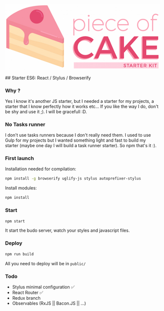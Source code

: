 <p align="center">
  <img src="https://github.com/ziiw/starter-es6-react/blob/master/piece_of_cake-02.jpg" />
</p>
## Starter ES6: React / Stylus / Browserify

### Why ?
Yes I know it's another JS starter, but I needed a starter for my projects, a starter that I know perfectly how it works etc... If you like the way I do, don't be shy and use it ;). I will be gracefull :D.

### No Tasks runner
I don't use tasks runners because I don't really need them. I used to use Gulp for my projects but I wanted something light and fast to build my starter (maybe one day I will build a task runner starter). So npm that's it :).

### First launch
Installation needed for compilation:
``` sh
npm install -g browserify uglify-js stylus autoprefixer-stylus
```

Install modules:
``` sh
npm install
```

### Start
``` sh
npm start
```
It start the budo server, watch your styles and javascript files.

### Deploy
``` sh
npm run build
```
All you need to deploy will be in `public/`

### Todo
* Stylus minimal configuration :white_check_mark:
* React Router :white_check_mark:
* Redux branch 
* Observables (RxJS || Bacon.JS || ...)
